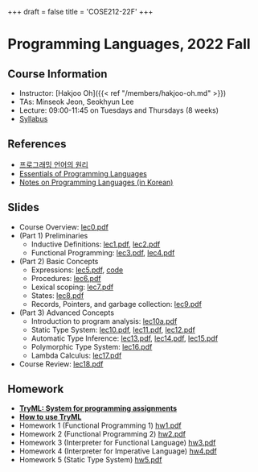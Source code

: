 +++
draft = false
title = 'COSE212-22F'
+++

# Programming Languages, 2022 Fall

## Course Information

- Instructor: [Hakjoo Oh]({{< ref "/members/hakjoo-oh.md" >}})
- TAs: Minseok Jeon, Seokhyun Lee
- Lecture: 09:00-11:45 on Tuesdays and Thursdays (8 weeks)
- [Syllabus](./syllabus.pdf)

## References

- [프로그래밍 언어의 원리](./pl-book.pdf)
- [Essentials of Programming Languages](http://www.amazon.com/gp/product/0262062798?ie=UTF8&tag=ucmbread-20&linkCode=as2&camp=1789&creative=9325&creativeASIN=0262062798)
- [Notes on Programming Languages (in Korean)](./pl-book-draft.pdf)

## Slides

- Course Overview: [lec0.pdf](./slides/lec0.pdf)
- (Part 1) Preliminaries
    - Inductive Definitions: [lec1.pdf](./slides/lec1.pdf), [lec2.pdf](./slides/lec2.pdf)
    - Functional Programming: [lec3.pdf](./slides/lec3.pdf), [lec4.pdf](./slides/lec4.pdf)
- (Part 2) Basic Concepts
    - Expressions: [lec5.pdf](./slides/lec5.pdf), [code](./slides/let.ml)
    - Procedures: [lec6.pdf](./slides/lec6.pdf)
    - Lexical scoping: [lec7.pdf](./slides/lec7.pdf)
    - States: [lec8.pdf](./slides/lec8.pdf)
    - Records, Pointers, and garbage collection: [lec9.pdf](./slides/lec9.pdf)
- (Part 3) Advanced Concepts
    - Introduction to program analysis: [lec10a.pdf](./slides/lec10a.pdf)
    - Static Type System: [lec10.pdf](./slides/lec10.pdf), [lec11.pdf](./slides/lec11.pdf), [lec12.pdf](./slides/lec12.pdf)
    - Automatic Type Inference: [lec13.pdf](./slides/lec13.pdf), [lec14.pdf](./slides/lec14.pdf), [lec15.pdf](./slides/lec15.pdf)
    - Polymorphic Type System: [lec16.pdf](./slides/lec16.pdf)
    - Lambda Calculus: [lec17.pdf](./slides/lec17.pdf)
- Course Review: [lec18.pdf](./slides/lec18.pdf)

## Homework

- **[TryML: System for programming assignments](https://tryml.korea.ac.kr/)**
- **[How to use TryML](./homeworks//howtohw.pdf)**
- Homework 1 (Functional Programming 1) [hw1.pdf](./homeworks/hw1.pdf)
- Homework 2 (Functional Programming 2) [hw2.pdf](./homeworks/hw2.pdf)
- Homework 3 (Interpreter for Functional Language) [hw3.pdf](./homeworks/hw3.pdf)
- Homework 4 (Interpreter for Imperative Language) [hw4.pdf](./homeworks/hw4.pdf)
- Homework 5 (Static Type System) [hw5.pdf](./homeworks/hw5.pdf)
